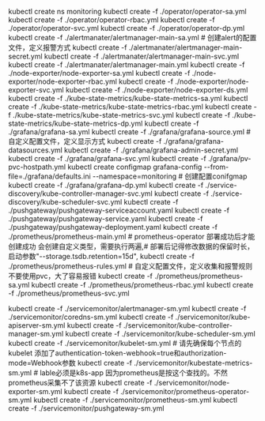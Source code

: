 kubectl create ns monitoring
kubectl create -f ./operator/operator-sa.yml
kubectl create -f ./operator/operator-rbac.yml 
kubectl create -f ./operator/operator-svc.yml
kubectl create -f ./operator/operator-dp.yml
kubectl create -f ./alertmanater/alertmanager-main-sa.yml       # 创建alert的配置文件，定义报警方式
kubectl create -f ./alertmanater/alertmanager-main-secret.yml
kubectl create -f ./alertmanater/alertmanager-main-svc.yml
kubectl create -f ./alertmanater/alertmanager-main.yml
kubectl create -f ./node-exporter/node-exporter-sa.yml
kubectl create -f ./node-exporter/node-exporter-rbac.yml
kubectl create -f ./node-exporter/node-exporter-svc.yml
kubectl create -f ./node-exporter/node-exporter-ds.yml
kubectl create -f ./kube-state-metrics/kube-state-metrics-sa.yml
kubectl create -f ./kube-state-metrics/kube-state-metrics-rbac.yml
kubectl create -f ./kube-state-metrics/kube-state-metrics-svc.yml
kubectl create -f ./kube-state-metrics/kube-state-metrics-dp.yml
kubectl create -f ./grafana/grafana-sa.yml
kubectl create -f ./grafana/grafana-source.yml                # 自定义配置文件，定义显示方式
kubectl create -f ./grafana/grafana-datasources.yml
kubectl create -f ./grafana/grafana-admin-secret.yml
kubectl create -f ./grafana/grafana-svc.yml
kubectl create -f ./grafana/pv-pvc-hostpath.yml
kubectl create configmap grafana-config --from-file=./grafana/defaults.ini --namespace=monitoring  # 创建配置conifgmap
kubectl create -f ./grafana/grafana-dp.yml
kubectl create -f ./service-discovery/kube-controller-manager-svc.yml
kubectl create -f ./service-discovery/kube-scheduler-svc.yml
kubectl create -f ./pushgateway/pushgateway-serviceaccount.yaml
kubectl create -f ./pushgateway/pushgateway-service.yaml
kubectl create -f ./pushgateway/pushgateway-deployment.yaml
kubectl create -f ./prometheus/prometheus-main.yml          # prometheus-operator  部署成功后才能创建成功  会创建自定义类型，需要执行两遍,# 部署后记得修改数据的保留时长，启动参数"--storage.tsdb.retention=15d",
kubectl create -f ./prometheus/prometheus-rules.yml              # 自定义配置文件，定义收集和报警规则    不要使用pvc，大了容易报错
kubectl create -f ./prometheus/prometheus-sa.yml
kubectl create -f ./prometheus/prometheus-rbac.yml
kubectl create -f ./prometheus/prometheus-svc.yml

kubectl create -f ./servicemonitor/alertmanager-sm.yml
kubectl create -f ./servicemonitor/coredns-sm.yml
kubectl create -f ./servicemonitor/kube-apiserver-sm.yml
kubectl create -f ./servicemonitor/kube-controller-manager-sm.yml
kubectl create -f ./servicemonitor/kube-scheduler-sm.yml
kubectl create -f ./servicemonitor/kubelet-sm.yml             # 请先确保每个节点的kubelet 添加了authentication-token-webhook=true和authorization-mode=Webhook参数
kubectl create -f ./servicemonitor/kubestate-metrics-sm.yml    # lable必须是k8s-app  因为prometheus是按这个查找的。不然prometheus采集不了该资源
kubectl create -f ./servicemonitor/node-exporter-sm.yml
kubectl create -f ./servicemonitor/prometheus-operator-sm.yml
kubectl create -f ./servicemonitor/prometheus-sm.yml
kubectl create -f ./servicemonitor/pushgateway-sm.yml
